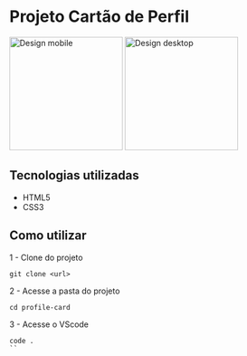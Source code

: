 # Projeto Cartão de Perfil

<img src="../design/design-mobile.png" alt="Design mobile" height="200px">
<img src="../design/design-desktop.png" alt="Design desktop" height="200px">

## Tecnologias utilizadas
- HTML5
- CSS3

## Como utilizar

1 - Clone do projeto
```
git clone <url>
```
2 - Acesse a pasta do projeto
```
cd profile-card
```
3 - Acesse o VScode
```
code .
``